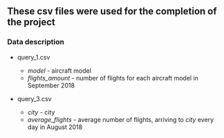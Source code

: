 ## These csv files were used for the completion of the project

### Data description

* query_1.csv
  * *model* - aircraft model
  * *flights_amount* - number of flights for each aircraft model in September 2018

* query_3.csv
  * *city* - city
  * *average_flights* - average number of flights, arriving to *city* every day in August 2018
